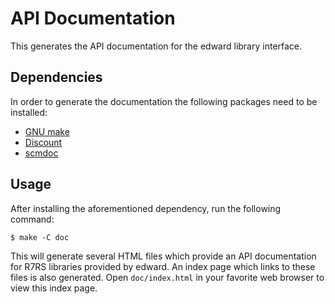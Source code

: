 # API Documentation

This generates the API documentation for the edward library interface.

## Dependencies

In order to generate the documentation the following packages need to be installed:

* [GNU make][gnu make]
* [Discount][discount web]
* [scmdoc][scmdoc github]

## Usage

After installing the aforementioned dependency, run the following command:

    $ make -C doc

This will generate several HTML files which provide an API documentation for R7RS libraries provided by edward.
An index page which links to these files is also generated.
Open `doc/index.html` in your favorite web browser to view this index page.

[gnu make]: https://www.gnu.org/software/make
[discount web]: http://www.pell.portland.or.us/~orc/Code/discount/
[scmdoc github]: https://github.com/nmeum/scmdoc

